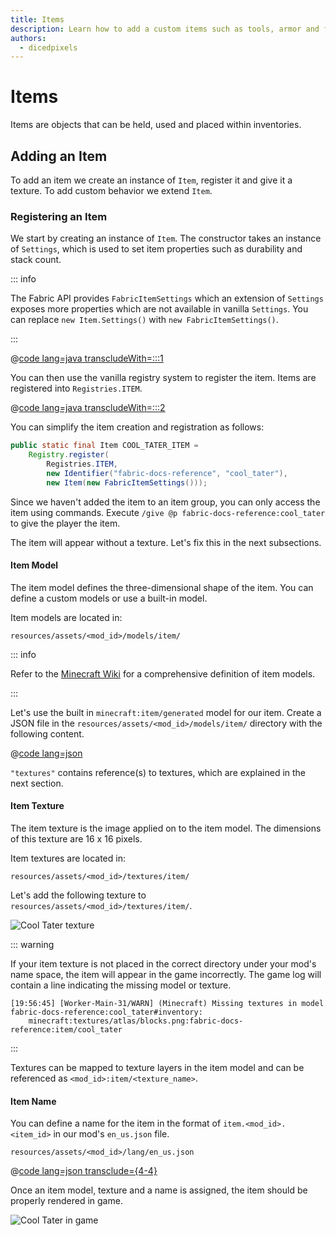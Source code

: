```yaml
---
title: Items
description: Learn how to add a custom items such as tools, armor and food alongside crafting recipes and enchantments.
authors:
  - dicedpixels
---
```


# Items

Items are objects that can be held, used and placed within inventories.

## Adding an Item

To add an item we create an instance of `Item`, register it and give it a texture. To add custom behavior we
extend `Item`.

### Registering an Item

We start by creating an instance of `Item`. The constructor takes an instance of `Settings`, which is used to set item
properties such as durability and stack count.

::: info

The Fabric API provides `FabricItemSettings` which an extension of `Settings` exposes more properties which are
not available in vanilla `Settings`. You can replace `new Item.Settings()` with `new FabricItemSettings()`.

:::

@[code lang=java transcludeWith=:::1](@/reference/latest/src/main/java/com/example/docs/item/FabricDocsReferenceItems.java)

You can then use the vanilla registry system to register the item. Items are registered into `Registries.ITEM`.

@[code lang=java transcludeWith=:::2](@/reference/latest/src/main/java/com/example/docs/item/FabricDocsReferenceItems.java)

You can simplify the item creation and registration as follows:

```java
public static final Item COOL_TATER_ITEM = 
    Registry.register(
        Registries.ITEM, 
        new Identifier("fabric-docs-reference", "cool_tater"), 
        new Item(new FabricItemSettings()));
```

Since we haven't added the item to an item group, you can only access the item using commands.
Execute `/give @p fabric-docs-reference:cool_tater` to give the player the item.

The item will appear without a texture. Let's fix this in the next subsections.

#### Item Model

The item model defines the three-dimensional shape of the item. You can define a custom models or use a built-in model.

Item models are located in:

```:no-line-numbers
resources/assets/<mod_id>/models/item/
```

::: info

Refer to the [Minecraft Wiki](https://minecraft.wiki/w/Model#Item_models) for a comprehensive definition of item
models.

:::

Let's use the built in `minecraft:item/generated` model for our item. Create a JSON file in
the `resources/assets/<mod_id>/models/item/` directory with the following content.

@[code lang=json](@/reference/latest/src/main/generated/assets/fabric-docs-reference/models/item/cool_tater.json)

`"textures"` contains reference(s) to textures, which are explained in the next section.

#### Item Texture

The item texture is the image applied on to the item model. The dimensions of this texture are 16 x 16 pixels.

Item textures are located in:

```:no-line-numbers
resources/assets/<mod_id>/textures/item/
```

Let's add the following texture to `resources/assets/<mod_id>/textures/item/`.

![Cool Tater texture](/assets/develop/items/cool-tater.png)

::: warning

If your item texture is not placed in the correct directory under your mod's name space, the item will appear
in the game incorrectly. The game log will contain a line indicating the missing model or texture.

```:no-line-numbers
[19:56:45] [Worker-Main-31/WARN] (Minecraft) Missing textures in model fabric-docs-reference:cool_tater#inventory:
    minecraft:textures/atlas/blocks.png:fabric-docs-reference:item/cool_tater
```

:::

Textures can be mapped to texture layers in the item model and can be referenced as `<mod_id>:item/<texture_name>`.

#### Item Name

You can define a name for the item in the format of `item.<mod_id>.<item_id>` in our mod's `en_us.json` file.

```:no-line-numbers
resources/assets/<mod_id>/lang/en_us.json
```

@[code lang=json transclude={4-4}](@/reference/latest/src/main/resources/assets/fabric-docs-reference/lang/en_us.json)

Once an item model, texture and a name is assigned, the item should be properly rendered in game.

![Cool Tater in game](/assets/develop/items/cool-tater-in-game.png)